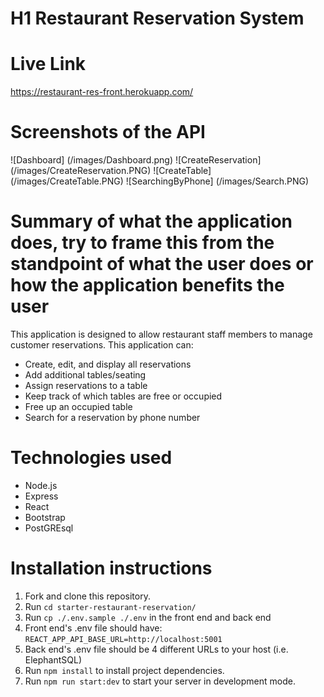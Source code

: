 # H1 Restaurant Reservation System

# Live Link
https://restaurant-res-front.herokuapp.com/


# Screenshots of the API
![Dashboard] (/images/Dashboard.png)
![CreateReservation] (/images/CreateReservation.PNG)
![CreateTable] (/images/CreateTable.PNG)
![SearchingByPhone] (/images/Search.PNG)

# Summary of what the application does, try to frame this from the standpoint of what the user does or how the application benefits the user
This application is designed to allow restaurant staff members to manage customer reservations.
This application can:
- Create, edit, and display all reservations
- Add additional tables/seating
- Assign reservations to a table
- Keep track of which tables are free or occupied
- Free up an occupied table
- Search for a reservation by phone number

# Technologies used
- Node.js
- Express
- React
- Bootstrap
- PostGREsql

# Installation instructions

1. Fork and clone this repository.
1. Run `cd starter-restaurant-reservation/`
1. Run `cp ./.env.sample ./.env` in the front end and back end
1. Front end's .env file should have: `REACT_APP_API_BASE_URL=http://localhost:5001`
1. Back end's .env file should be 4 different URLs to your host (i.e. ElephantSQL)
1. Run `npm install` to install project dependencies.
1. Run `npm run start:dev` to start your server in development mode.
